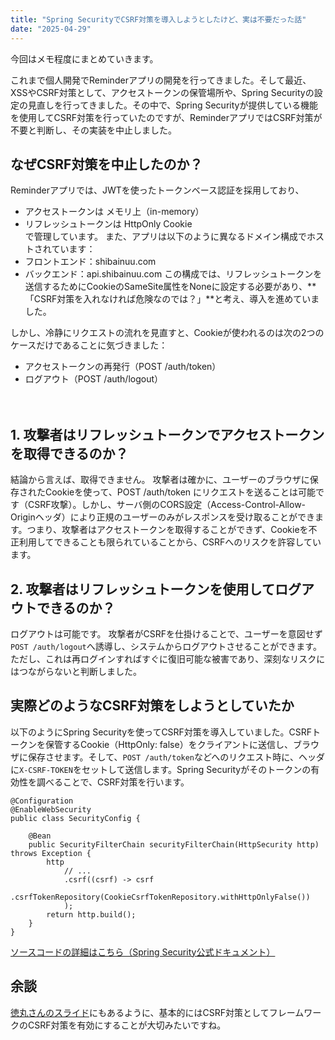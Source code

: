 ```yaml
---
title: "Spring SecurityでCSRF対策を導入しようとしたけど、実は不要だった話"
date: "2025-04-29"
---
```


今回はメモ程度にまとめていきます。  


これまで個人開発でReminderアプリの開発を行ってきました。そして最近、XSSやCSRF対策として、アクセストークンの保管場所や、Spring Securityの設定の見直しを行ってきました。その中で、Spring Securityが提供している機能を使用してCSRF対策を行っていたのですが、ReminderアプリではCSRF対策が不要と判断し、その実装を中止しました。  


## なぜCSRF対策を中止したのか？
Reminderアプリでは、JWTを使ったトークンベース認証を採用しており、
* アクセストークンは メモリ上（in-memory）
* リフレッシュトークンは HttpOnly Cookie  
で管理しています。
また、アプリは以下のように異なるドメイン構成でホストされています：
* フロントエンド：shibainuu.com
* バックエンド：api.shibainuu.com
この構成では、リフレッシュトークンを送信するためにCookieのSameSite属性をNoneに設定する必要があり、**「CSRF対策を入れなければ危険なのでは？」**と考え、導入を進めていました。
  
しかし、冷静にリクエストの流れを見直すと、Cookieが使われるのは次の2つのケースだけであることに気づきました：
* アクセストークンの再発行（POST /auth/token）
* ログアウト（POST /auth/logout）

　　
## 1. 攻撃者はリフレッシュトークンでアクセストークンを取得できるのか？
結論から言えば、取得できません。
攻撃者は確かに、ユーザーのブラウザに保存されたCookieを使って、POST /auth/token にリクエストを送ることは可能です（CSRF攻撃）。しかし、サーバ側のCORS設定（Access-Control-Allow-Originヘッダ）により正規のユーザーのみがレスポンスを受け取ることができます。つまり、攻撃者はアクセストークンを取得することができず、Cookieを不正利用してできることも限られていることから、CSRFへのリスクを許容しています。
　　
## 2. 攻撃者はリフレッシュトークンを使用してログアウトできるのか？
ログアウトは可能です。
攻撃者がCSRFを仕掛けることで、ユーザーを意図せず```POST /auth/logout```へ誘導し、システムからログアウトさせることができます。
ただし、これは再ログインすればすぐに復旧可能な被害であり、深刻なリスクにはつながらないと判断しました。

## 実際どのようなCSRF対策をしようとしていたか
以下のようにSpring Securityを使ってCSRF対策を導入していました。CSRFトークンを保管するCookie（HttpOnly: false）をクライアントに送信し、ブラウザに保存させます。そして、```POST /auth/token```などへのリクエスト時に、ヘッダに```X-CSRF-TOKEN```をセットして送信します。Spring Securityがそのトークンの有効性を調べることで、CSRF対策を行います。
　　
```
@Configuration
@EnableWebSecurity
public class SecurityConfig {

	@Bean
	public SecurityFilterChain securityFilterChain(HttpSecurity http) throws Exception {
		http
			// ...
			.csrf((csrf) -> csrf
				.csrfTokenRepository(CookieCsrfTokenRepository.withHttpOnlyFalse())
			);
		return http.build();
	}
}
```
[ソースコードの詳細はこちら（Spring Security公式ドキュメント）](https://spring.pleiades.io/spring-security/reference/servlet/exploits/csrf.html)

## 余談
[徳丸さんのスライド](https://blog.tokumaru.org/2022/09/super-introduction-to-spa.html)にもあるように、基本的にはCSRF対策としてフレームワークのCSRF対策を有効にすることが大切みたいですね。






